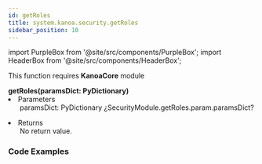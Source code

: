 ```yaml
---
id: getRoles
title: system.kanoa.security.getRoles
sidebar_position: 10
---
```

import PurpleBox from '@site/src/components/PurpleBox';
import HeaderBox from '@site/src/components/HeaderBox';


<PurpleBox>This function requires <b>KanoaCore</b> module</PurpleBox>

<HeaderBox header="Description"> </HeaderBox>

<HeaderBox header="Syntax">
    <b>getRoles(paramsDict: PyDictionary) </b>
    <li> Parameters <br />
        <ul>paramsDict: PyDictionary ¿SecurityModule.getRoles.param.paramsDict? <br /> </ul>
    </li>
    <li> Returns <br />
        <ul>No return value. <br /> </ul>
    </li>
</HeaderBox>


### Code Examples

```py


```